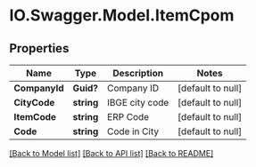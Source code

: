 # IO.Swagger.Model.ItemCpom
## Properties

Name | Type | Description | Notes
------------ | ------------- | ------------- | -------------
**CompanyId** | **Guid?** | Company ID | [default to null]
**CityCode** | **string** | IBGE city code | [default to null]
**ItemCode** | **string** | ERP Code | [default to null]
**Code** | **string** | Code in City | [default to null]

[[Back to Model list]](../README.md#documentation-for-models) [[Back to API list]](../README.md#documentation-for-api-endpoints) [[Back to README]](../README.md)

